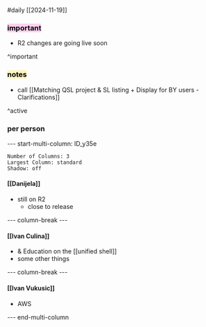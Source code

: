 #daily
[[2024-11-19]]

### <mark style="background: #FFB8EBA6;">important</mark>
- R2 changes are going live soon

^important

### <mark style="background: #FFF3A3A6;">notes</mark>
- call [[Matching QSL project & SL listing + Display for BY users - Clarifications]]

^active

### per person

--- start-multi-column: ID_y35e
```column-settings
Number of Columns: 3
Largest Column: standard
Shadow: off 
```

#### [[Danijela]]
- still on R2
	- close to release

--- column-break ---

#### [[Ivan Culina]]

- & Education on the [[unified shell]]
- some other things

--- column-break ---

#### [[Ivan Vukusic]]

- AWS

--- end-multi-column

